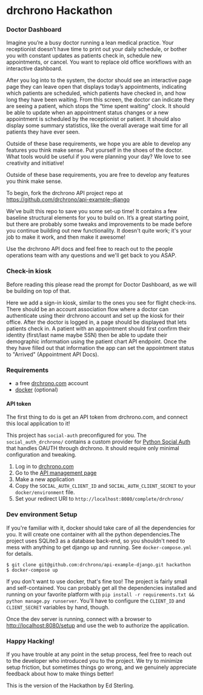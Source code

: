 # drchrono Hackathon

### Doctor Dashboard

Imagine you’re a busy doctor running a lean medical practice. Your receptionist doesn’t have time to print out your daily schedule, 
or bother you with constant updates as patients check in, schedule new appointments, or cancel. 
You want to replace old office workflows with an interactive dashboard.

After you log into to the system, the doctor should see an interactive page page they can leave open that displays today’s appointments, 
indicating which patients are scheduled, which patients have checked in, and how long they have been waiting. From this screen, the doctor 
can indicate they are seeing a patient, which stops the “time spent waiting” clock. It should be able to update when an appointment status 
changes or a new appointment is scheduled by the receptionist or patient. It should also display some summary statistics, 
like the overall average wait time for all patients they have ever seen.

Outside of these base requirements, we hope you are able to develop any features you think make sense. Put yourself in the shoes of the doctor. 
What tools would be useful if you were planning your day? We love to see creativity and initiative!


Outside of these base requirements, you are free to develop any features you think
make sense.

To begin, fork the drchrono API project repo at https://github.com/drchrono/api-example-django

We’ve built this repo to save you some set-up time! It contains a few baseline structural elements for you to build on.
It’s a great starting point, but there are probably some tweaks and improvements to be made before you continue building 
out new functionality. It doesn't quite work; it's your job to make it work, and then make it awesome!

Use the drchrono API docs and feel free to reach out to the people operations team with any questions and we'll get back
to you ASAP.


### Check-in kiosk

Before reading this please read the prompt for Doctor Dashboard, as we will be building on top of that.

Here we add a sign-in kiosk, similar to the ones you see for flight check-ins.
There should be an account association flow where a doctor can authenticate using
their drchrono account and set up the kiosk for their office.
After the doctor is logged in, a page should be displayed that lets patients check
in. A patient with an appointment should first confirm their identity (first/last
name maybe SSN) then be able to update their demographic information using the
patient chart API endpoint.  Once the they have filled out that information the
app can set the appointment status to "Arrived" (Appointment API Docs).


### Requirements
- a free [drchrono.com](https://www.drchrono.com/sign-up/) account
- [docker](https://www.docker.com/community-edition) (optional)


#### API token 
The first thing to do is get an API token from drchrono.com, and connect this local application to it!

This project has `social-auth` preconfigured for you. The `social_auth_drchrono/` contains a custom provider for
[Python Social Auth](http://python-social-auth.readthedocs.io/en/latest/) that handles OAUTH through drchrono. It should
 require only minimal configuration and tweaking. 

1) Log in to [drchrono.com](https://www.drchrono.com)
2) Go to the [API management page](https://app.drchrono.com/api-management/)
3) Make a new application
4) Copy the `SOCIAL_AUTH_CLIENT_ID` and `SOCIAL_AUTH_CLIENT_SECRET` to your `docker/environment` file.
5) Set your redirect URI to `http://localhost:8080/complete/drchrono/`


### Dev environment Setup
If you're familiar with it, docker should take care of all the dependencies for you. It will create one container with 
all the python dependencies.The project uses SQLite3 as a database back-end, so you shouldn't need to mess with anything 
to get django up and running. See `docker-compose.yml` for details.

``` 
$ git clone git@github.com:drchrono/api-example-django.git hackathon
$ docker-compose up
```

If you don't want to use docker, that's fine too! The project is fairly small and self-contained. You can probably get all
the dependencies installed and running on your favorite platform with `pip install -r requirements.txt && python manage.py runserver`. You'll have to configure the `CLIENT_ID` and `CLIENT_SECRET` variables by hand, though.

Once the dev server is running, connect with a browser to [http://localhost:8080/setup]() and use the web to authorize 
the application.


### Happy Hacking!
If you have trouble at any point in the setup process, feel free to reach out to the developer
who introduced you to the project. We try to minimize setup friction, but sometimes things go wrong, and we genuinely 
appreciate feedback about how to make things better!


This is the version of the Hackathon by Ed Sterling.
